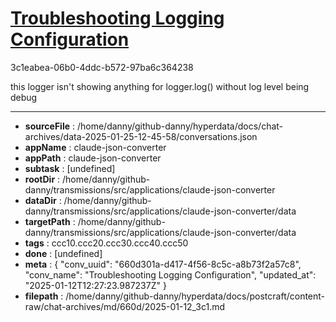 # [Troubleshooting Logging Configuration](https://claude.ai/chat/660d301a-d417-4f56-8c5c-a8b73f2a57c8)

3c1eabea-06b0-4ddc-b572-97ba6c364238

this logger isn't showing anything for logger.log() without log level being debug

---

* **sourceFile** : /home/danny/github-danny/hyperdata/docs/chat-archives/data-2025-01-25-12-45-58/conversations.json
* **appName** : claude-json-converter
* **appPath** : claude-json-converter
* **subtask** : [undefined]
* **rootDir** : /home/danny/github-danny/transmissions/src/applications/claude-json-converter
* **dataDir** : /home/danny/github-danny/transmissions/src/applications/claude-json-converter/data
* **targetPath** : /home/danny/github-danny/transmissions/src/applications/claude-json-converter/data
* **tags** : ccc10.ccc20.ccc30.ccc40.ccc50
* **done** : [undefined]
* **meta** : {
  "conv_uuid": "660d301a-d417-4f56-8c5c-a8b73f2a57c8",
  "conv_name": "Troubleshooting Logging Configuration",
  "updated_at": "2025-01-12T12:27:23.987237Z"
}
* **filepath** : /home/danny/github-danny/hyperdata/docs/postcraft/content-raw/chat-archives/md/660d/2025-01-12_3c1.md